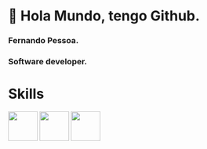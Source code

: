 # :wave: Hola Mundo, tengo Github.
### Fernando Pessoa.  
### Software developer.  

# Skills
<span>
  <img width="60" height="60" src="https://github.com/Ferchupessoadev/Ferchupessoadev/assets/107710139/ae689b6c-c0ef-4a25-aa84-b52d6a683da3"/>
</span>
<span>
  <img width="60" height="60" src="https://github.com/Ferchupessoadev/Ferchupessoadev/assets/107710139/c513cfb3-b1a2-4b52-af56-df5ca3b9a2ca"/>
</span>
<span>
  <img width="60" height="60" src="https://upload.wikimedia.org/wikipedia/commons/thumb/9/99/Unofficial_JavaScript_logo_2.svg/800px-Unofficial_JavaScript_logo_2.svg.png"/>
</span>
